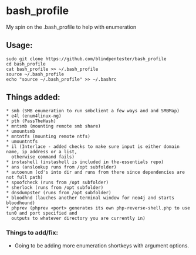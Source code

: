 # bash_profile
My spin on the .bash_profile to help with enumeration  
  
## Usage:  
    sudo git clone https://github.com/blindpentester/bash_profile
    cd bash_profile  
    cat bash_profile >> ~/.bash_profile  
    source ~/.bash_profile  
    echo "source ~/.bash_profile" >> ~/.bashrc
  
  
## Things added:  
    * smb (SMB enumeration to run smbclient a few ways and and SMBMap)  
    * e4l (enum4linux-ng)  
    * pth (PassTheHash)  
    * mntsmb (mounting remote smb share)  
    * umountsmb  
    * mntntfs (mounting remote ntfs)  
    * umountntfs  
    * il (Interlace - added checks to make sure input is either domain name, ip address or a list, 
      otherwise command fails)  
    * instashell (instashell is included in the-essentials repo)  
    * ans (anslookup runs from /opt subfolder)  
    * autoenum (cd's into dir and runs from there since dependencies are not full path)  
    * spoofcheck (runs from /opt subfolder)  
    * sherlock (runs from /opt subfolder)  
    * dnsdumpster (runs from /opt subfolder)  
    * bloodhnd (lauches another terminal window for neo4j and starts bloodhound)  
    * phprev (phprev <port> generates its own php-reverse-shell.php to use tun0 and port specified and 
      outputs to whatever directory you are currently in)
    
    
### Things to add/fix:  
- Going to be adding more enumeration shortkeys with argument options.  
